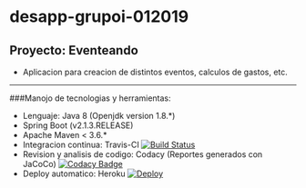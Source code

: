 # desapp-grupoi-012019
## Proyecto: Eventeando
- Aplicacion para creacion de distintos eventos, calculos de gastos, etc.

----

###Manojo de tecnologias y herramientas:
- Lenguaje: Java 8 (Openjdk version 1.8.*) 
- Spring Boot (v2.1.3.RELEASE)
- Apache Maven < 3.6.*
- Integracion continua: Travis-CI
[![Build Status](https://travis-ci.org/bePericon/desapp-grupoi-012019.svg?branch=master)](https://travis-ci.org/bePericon/desapp-grupoi-012019)
- Revision y analisis de codigo: Codacy (Reportes generados con JaCoCo)
[![Codacy Badge](https://api.codacy.com/project/badge/Grade/84596e8288ff4aa1ae8a95551a6ec3fc)](https://www.codacy.com/app/bePericon/desapp-grupoi-012019?utm_source=github.com&amp;utm_medium=referral&amp;utm_content=bePericon/desapp-grupoi-012019&amp;utm_campaign=Badge_Grade)
- Deploy automatico: Heroku
[![Deploy](https://www.herokucdn.com/deploy/button.png)](https://dashboard.heroku.com/apps/desapp-grupoi-012019)


